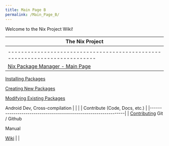 ```yaml
---
title: Main Page B
permalink: /Main_Page_B/
---
```


Welcome to the Nix Project Wiki!

| The Nix Project                                                              |
|------------------------------------------------------------------------------|
| | Package Manager                                                          |
 |--------------------------------------------------------------------------|
 | [Nix Package Manager - Main Page](/Main_Page_Package_Manager "wikilink")

  [Installing Packages](/Nix_Installing_Packages "wikilink")

  [Creating New Packages](/Nix_Creating_Packages "wikilink")

  [Modifying Existing Packages](/Nix_Modifying_Packages "wikilink")

  Android Dev, Cross-compilation                                            |  |
| | Contribute (Code, Docs, etc.)                                   |
 |-----------------------------------------------------------------|
 | [Contributing](/Main_Page_Contributing "wikilink") Git / Github

  Manual

  [Wiki](/Nix_Wiki "wikilink")                                     |           |

